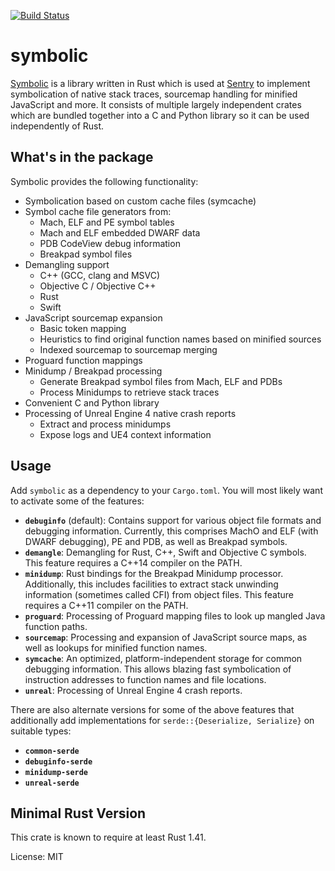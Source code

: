 [![Build Status](https://travis-ci.org/getsentry/symbolic.svg?branch=master)](https://travis-ci.org/getsentry/symbolic)

# symbolic

[Symbolic](https://docs.rs/symbolic) is a library written in Rust which is used at
[Sentry](https://sentry.io/) to implement symbolication of native stack traces, sourcemap
handling for minified JavaScript and more. It consists of multiple largely independent crates
which are bundled together into a C and Python library so it can be used independently of Rust.

## What's in the package

Symbolic provides the following functionality:

- Symbolication based on custom cache files (symcache)
- Symbol cache file generators from:
  - Mach, ELF and PE symbol tables
  - Mach and ELF embedded DWARF data
  - PDB CodeView debug information
  - Breakpad symbol files
- Demangling support
  - C++ (GCC, clang and MSVC)
  - Objective C / Objective C++
  - Rust
  - Swift
- JavaScript sourcemap expansion
  - Basic token mapping
  - Heuristics to find original function names based on minified sources
  - Indexed sourcemap to sourcemap merging
- Proguard function mappings
- Minidump / Breakpad processing
  - Generate Breakpad symbol files from Mach, ELF and PDBs
  - Process Minidumps to retrieve stack traces
- Convenient C and Python library
- Processing of Unreal Engine 4 native crash reports
  - Extract and process minidumps
  - Expose logs and UE4 context information

## Usage

Add `symbolic` as a dependency to your `Cargo.toml`. You will most likely want to activate some
of the features:

- **`debuginfo`** (default): Contains support for various object file formats and debugging
  information. Currently, this comprises MachO and ELF (with DWARF debugging), PE and PDB, as
  well as Breakpad symbols.
- **`demangle`**: Demangling for Rust, C++, Swift and Objective C symbols. This feature requires
  a C++14 compiler on the PATH.
- **`minidump`**: Rust bindings for the Breakpad Minidump processor. Additionally, this includes
  facilities to extract stack unwinding information (sometimes called CFI) from object files.
  This feature requires a C++11 compiler on the PATH.
- **`proguard`**: Processing of Proguard mapping files to look up mangled Java function paths.
- **`sourcemap`**: Processing and expansion of JavaScript source maps, as well as lookups for
  minified function names.
- **`symcache`**: An optimized, platform-independent storage for common debugging information.
  This allows blazing fast symbolication of instruction addresses to function names and file
  locations.
- **`unreal`**: Processing of Unreal Engine 4 crash reports.

There are also alternate versions for some of the above features that additionally add
implementations for `serde::{Deserialize, Serialize}` on suitable types:

- **`common-serde`**
- **`debuginfo-serde`**
- **`minidump-serde`**
- **`unreal-serde`**

## Minimal Rust Version

This crate is known to require at least Rust 1.41.

License: MIT
